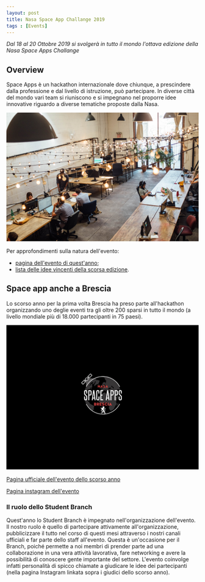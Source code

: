 ```yaml
---
layout: post
title: Nasa Space App Challange 2019
tags : [Events]
---
```


*Dal 18 al 20 Ottobre 2019 si svolgerà in tutto il mondo l'ottava edizione della Nasa Space Apps Challange*

## Overview
Space Apps è un hackathon internazionale dove chiunque, a prescindere dalla professione e dal livello di istruzione, può partecipare.
In diverse città del mondo vari team si riuniscono e si impegnano nel proporre idee innovative riguardo a diverse tematiche proposte dalla Nasa.

![Image](/images/image_nasa.jpg)

Per approfondimenti sulla natura dell'evento:

* [pagina dell'evento di quest'anno](https://2019.spaceappschallenge.org/);
* [lista delle idee vincenti della scorsa edizione](https://2018.spaceappschallenge.org/awards/global-finalists).


## Space app anche a Brescia
Lo scorso anno per la prima volta Brescia ha preso parte all'hackathon organizzando uno deglie eventi tra gli oltre 200 sparsi in tutto il mondo (a livello mondiale più di 18.000 partecipanti in 75 paesi).

![Image](/images/header_nasa.jpg)

[Pagina ufficiale dell'evento dello scorso anno](https://2018.spaceappschallenge.org/locations/brescia)

[Pagina instagram dell'evento](https://www.instagram.com/space_apps_challenge_brescia/?utm_source=ig_profile_share&igshid=1tis1kr6qd4vq)
 
### Il ruolo dello Student Branch 
Quest'anno lo Student Branch è impegnato nell'organizzazione dell'evento. Il nostro ruolo è quello di partecipare attivamente all'organizzazione, pubblicizzare il tutto nel corso di questi mesi attraverso i nostri canali ufficiali e far parte dello staff all'evento. 
Questa è un'occasione per il Branch, poiché permette a noi membri di prender parte ad una collaborazione in una vera attività lavorativa, fare networking e avere la possibilità di conoscere gente importante del settore.
L'evento coinvolge infatti personalità di spicco chiamate a giudicare le idee dei partecipanti (nella pagina Instagram linkata sopra i giudici dello scorso anno).
